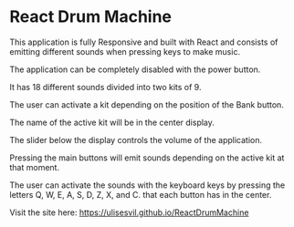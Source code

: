 # React Drum Machine

This application is fully Responsive and built with React and consists of emitting different sounds when pressing keys to make music.

The application can be completely disabled with the power button.

It has 18 different sounds divided into two kits of 9.

The user can activate a kit depending on the position of the Bank button.

The name of the active kit will be in the center display.

The slider below the display controls the volume of the application.

Pressing the main buttons will emit sounds depending on the active kit at that moment.

The user can activate the sounds with the keyboard keys by pressing the letters Q, W, E, A, S, D, Z, X, and C. that each button has in the center.

Visit the site here: https://ulisesvil.github.io/ReactDrumMachine